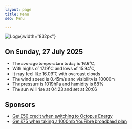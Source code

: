 ```yaml
---
layout: page
title: Menu
seo: Menu

---
```


![Logo](/images/logo.jpg){:width="832px"}

<!-- weather_marker starts -->
## On Sunday, 27 July 2025

- The average temperature today is 16.6˚C,
- With highs of 17.19˚C and lows of 15.94˚C,
- It may feel like 16.09˚C with overcast clouds
- The wind speed is 0.45m/s and visibility is 10000m
- The pressure is 1019hPa and humidity is 68%
- The sun will rise at 04:23 and set at 20:06

<!-- weather_marker ends -->

## Sponsors

- [Get £50 credit when switching to Octopus Energy](https://bit.ly/3oD1nnS)
- [Get £75 when taking a 1000mb YouFibre broadband plan](https://aklam.io/91zWhU?)
